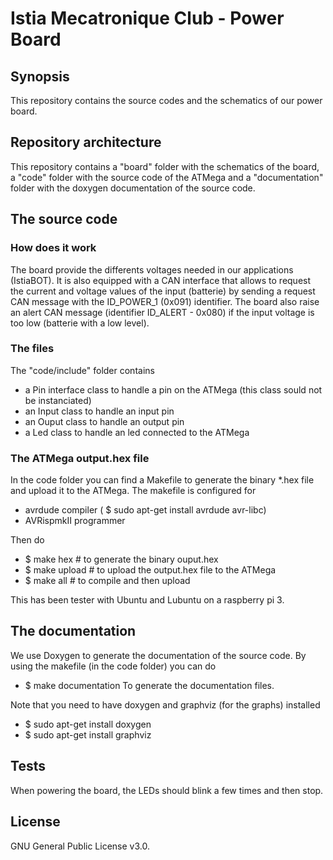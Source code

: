 # Istia Mecatronique Club - Power Board

## Synopsis

This repository contains the source codes and the schematics of our power board. 

## Repository architecture

This repository contains a "board" folder with the schematics of the board, a "code" folder with the source code of the ATMega and a "documentation" folder with the doxygen documentation of the source code.

## The source code

### How does it work

The board provide the differents voltages needed in our applications (IstiaBOT). It is also equipped with a CAN interface that allows to request the current and voltage values of the input (batterie) by sending a request CAN message with the ID_POWER_1 (0x091) identifier. The board also raise an alert CAN message (identifier ID_ALERT - 0x080) if the input voltage is too low (batterie with a low level).

### The files

The "code/include" folder contains 
 - a Pin interface class to handle a pin on the ATMega (this class sould not be instanciated)
 - an Input class to handle an input pin
 - an Ouput class to handle an output pin
 - a Led class to handle an led connected to the ATMega

### The ATMega output.hex file
In the code folder you can find a Makefile to generate the binary *.hex file and upload it to the ATMega. The makefile is configured for
 - avrdude compiler ( $ sudo apt-get install avrdude avr-libc)
 - AVRispmkII programmer

Then do
 - $ make hex # to generate the binary ouput.hex
 - $ make upload # to upload the output.hex file to the ATMega
 - $ make all  # to compile and then upload 

This has been tester with Ubuntu and Lubuntu on a raspberry pi 3.

## The documentation
We use Doxygen to generate the documentation of the source code. By using the makefile (in the code folder) you can do
 - $ make documentation
To generate the documentation files.

Note that you need to have doxygen and graphviz (for the graphs) installed
 - $ sudo apt-get install doxygen
 - $ sudo apt-get install graphviz


## Tests

When powering the board, the LEDs should blink a few times and then stop.

## License

GNU General Public License v3.0.
